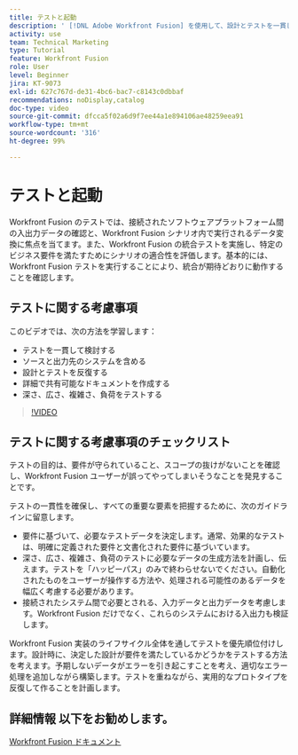 ```yaml
---
title: テストと起動
description: ' [!DNL Adobe Workfront Fusion] を使用して、設計とテストを一貫して反復し、詳細で共有可能なドキュメントを作成する方法を説明します。'
activity: use
team: Technical Marketing
type: Tutorial
feature: Workfront Fusion
role: User
level: Beginner
jira: KT-9073
exl-id: 627c767d-de31-4bc6-bac7-c8143c0dbbaf
recommendations: noDisplay,catalog
doc-type: video
source-git-commit: dfcca5f02a6d9f7ee44a1e894106ae48259eea91
workflow-type: tm+mt
source-wordcount: '316'
ht-degree: 99%

---
```


# テストと起動

Workfront Fusion のテストでは、接続されたソフトウェアプラットフォーム間の入出力データの確認と、Workfront Fusion シナリオ内で実行されるデータ変換に焦点を当てます。また、Workfront Fusion の統合テストを実施し、特定のビジネス要件を満たすためにシナリオの適合性を評価します。基本的には、Workfront Fusion テストを実行することにより、統合が期待どおりに動作することを確認します。

## テストに関する考慮事項

このビデオでは、次の方法を学習します：

* テストを一貫して検討する
* ソースと出力先のシステムを含める
* 設計とテストを反復する
* 詳細で共有可能なドキュメントを作成する
* 深さ、広さ、複雑さ、負荷をテストする

>[!VIDEO](https://video.tv.adobe.com/v/335315/?quality=12&learn=on&enablevpops)

## テストに関する考慮事項のチェックリスト

テストの目的は、要件が守られていること、スコープの抜けがないことを確認し、Workfront Fusion ユーザーが誤ってやってしまいそうなことを発見することです。

テストの一貫性を確保し、すべての重要な要素を把握するために、次のガイドラインに留意します。

* 要件に基づいて、必要なテストデータを決定します。通常、効果的なテストは、明確に定義された要件と文書化された要件に基づいています。
* 深さ、広さ、複雑さ、負荷のテストに必要なデータの生成方法を計画し、伝えます。テストを「ハッピーパス」のみで終わらせないでください。自動化されたものをユーザーが操作する方法や、処理される可能性のあるデータを幅広く考慮する必要があります。
* 接続されたシステム間で必要とされる、入力データと出力データを考慮します。Workfront Fusion だけでなく、これらのシステムにおける入出力も検証します。

Workfront Fusion 実装のライフサイクル全体を通してテストを優先順位付けします。設計時に、決定した設計が要件を満たしているかどうかをテストする方法を考えます。予期しないデータがエラーを引き起こすことを考え、適切なエラー処理を追加しながら構築します。テストを重ねながら、実用的なプロトタイプを反復して作ることを計画します。

## 詳細情報 以下をお勧めします。

[Workfront Fusion ドキュメント](https://experienceleague.adobe.com/ja/docs/workfront-fusion/using/get-started-with-fusion/understand-workfront-fusion/workfront-fusion-overview)
